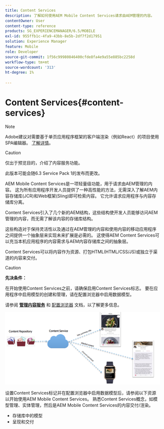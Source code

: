 ```yaml
---
title: Content Services
description: 了解如何使用AEM Mobile Content Services请求由AEM管理的内容。
contentOwner: User
content-type: reference
products: SG_EXPERIENCEMANAGER/6.5/MOBILE
exl-id: 955ffb1c-4fa9-43bb-8e5b-2df7f2d17951
solution: Experience Manager
feature: Mobile
role: Developer
source-git-commit: 1f56c99980846400cfde8fa4e9a55e885bc2258d
workflow-type: tm+mt
source-wordcount: '313'
ht-degree: 1%

---
```


# Content Services{#content-services}

>[!NOTE]
>
>Adobe建议对需要基于单页应用程序框架的客户端渲染（例如React）的项目使用SPA编辑器。 [了解详情](/help/sites-developing/spa-overview.md)。

>[!CAUTION]
>
>仅出于预览目的，介绍了内容服务功能。
>
>此版本可能会随6.3 Service Pack 1的发布而更改。

AEM Mobile Content Services是一项轻量级功能，用于请求由AEM管理的内容。 这为所有应用程序开发人员提供了一种高性能的方法，无需深入了解AEM内容存储库(JCR)和Web框架(Sling)即可检索内容。 它允许请求应用程序与内容存储库分离。

Content Services引入了几个新的AEM结构，这些结构使开发人员能够访问AEM管理的内容，而无需了解该内容的存储库结构。

这些构造对于保持灵活性以及通过在AEM管理的内容和使用内容的移动应用程序之间提供一个抽象层来实现未来扩展是必需的。 这使得AEM Content Services可以充当本机应用程序的内容需求与AEM内容存储库之间的抽象层。

Content Services可以将内容作为资源、打包HTML(HTML/CSS/JS)或独立于渠道的内容来交付。

>[!CAUTION]
>
>**先决条件：**
>
>在开始使用Content Services之前，请确保启用Content Services标志。 要在应用程序中启用模型的创建和管理，请在配置浏览器中启用数据模型。
>
>请参阅 **[管理内容服务](/help/mobile/developing-content-services.md)** 和 [配置浏览器](/help/sites-administering/configurations.md) 文档，以了解更多信息。

![chlimage_1-143](assets/chlimage_1-143.png)

设置Content Services标记并在配置浏览器中启用数据模型后，请参阅以下资源以开始使用AEM Mobile Content Services。 熟悉Content Services概念，如模型管理、实体管理，然后是AEM Mobile Content Services的内容交付/渲染。

* 存储库中的模型
* 呈现和交付
